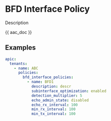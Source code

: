 # BFD Interface Policy

Description

{{ aac_doc }}
## Examples

```yaml
apic:
  tenants:
    - name: ABC
      policies:
        bfd_interface_policies:
          - name: BFD1
            description: descr
            subinterface_optimization: enabled
            detection_multiplier: 5
            echo_admin_state: disabled
            echo_rx_interval: 100
            min_rx_interval: 100
            min_tx_interval: 100
```
